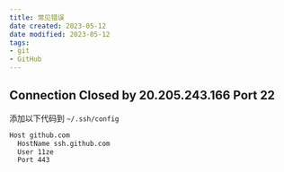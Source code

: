 ```yaml
---
title: 常见错误
date created: 2023-05-12
date modified: 2023-05-12
tags:
- git
- GitHub
---
```


## Connection Closed by 20.205.243.166 Port 22

添加以下代码到 `~/.ssh/config`

```bash
Host github.com
  HostName ssh.github.com
  User 11ze
  Port 443
```
